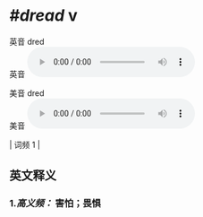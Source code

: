 # ***\#dread*** v
英音 dred  
英音
<audio src="./media/dread-B.aac" controls="controls"></audio>

美音 dred  
美音
<audio src="./media/dread.aac" controls="controls"></audio>



| 词频 1 |  

英文释义
---
### 1.*高义频：* **害怕；畏惧**  


